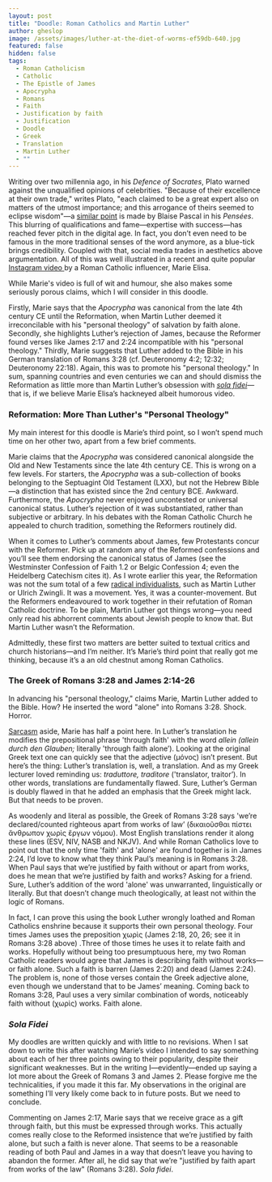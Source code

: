 ```yaml
---
layout: post
title: "Doodle: Roman Catholics and Martin Luther"
author: gheslop
image: /assets/images/luther-at-the-diet-of-worms-ef59db-640.jpg
featured: false
hidden: false
tags:
  - Roman Catholicism
  - Catholic
  - The Epistle of James
  - Apocrypha
  - Romans
  - Faith
  - Justification by faith
  - Justification
  - Doodle
  - Greek
  - Translation
  - Martin Luther
  - ""
---
```

Writing over two millennia ago, in his *Defence of Socrates*, Plato warned against the unqualified opinions of celebrities. "Because of their excellence at their own trade," writes Plato, "each claimed to be a great expert also on matters of the utmost importance; and this arrogance of theirs seemed to eclipse wisdom"—a [similar point](https://rekindle.co.za/content/2022-05-05-the-celebration-of-tyranny-in-pastoral-ministry) is made by Blaise Pascal in his *Pensées*. This blurring of qualifications and fame—expertise with success—has reached fever pitch in the digital age. In fact, you don’t even need to be famous in the more traditional senses of the word anymore, as a blue-tick brings credibility. Coupled with that, social media trades in aesthetics above argumentation. All of this was well illustrated in a recent and quite popular [Instagram video ](https://www.instagram.com/reel/DN0b26KXOrT/?igsh=MWJ4MDhudXlwcjgwYg==)by a Roman Catholic influencer, Marie Elisa.

While Marie's video is full of wit and humour, she also makes some seriously porous claims, which I will consider in this doodle.

Firstly, Marie says that the *Apocrypha* was canonical from the late 4th century CE until the Reformation, when Martin Luther deemed it irreconcilable with his "personal theology" of salvation by faith alone. Secondly, she highlights Luther’s rejection of James, because the Reformer found verses like James 2:17 and 2:24 incompatible with his "personal theology." Thirdly, Marie suggests that Luther added to the Bible in his German translation of Romans 3:28 (cf. Deuteronomy 4:2; 12:32; Deuteronomy 22:18). Again, this was to promote his "personal theology." In sum, spanning countries and even centuries we can and should dismiss the Reformation as little more than Martin Luther’s obsession with *[sola fidei](https://rekindle.co.za/content/romans-the-righteousness-of-god/)*—that is, if we believe Marie Elisa’s hackneyed albeit humorous video.

### Reformation: More Than Luther's "Personal Theology"

My main interest for this doodle is Marie’s third point, so I won’t spend much time on her other two, apart from a few brief comments.

Marie claims that the *Apocrypha* was considered canonical alongside the Old and New Testaments since the late 4th century CE. This is wrong on a few levels. For starters, the *Apocrypha* was a sub-collection of books belonging to the Septuagint Old Testament (LXX), but not the Hebrew Bible—a distinction that has existed since the 2nd century BCE. Awkward. Furthermore, the *Apocrypha* never enjoyed uncontested or universal canonical status. Luther’s rejection of it was substantiated, rather than subjective or arbitrary. In his debates with the Roman Catholic Church he appealed to church tradition, something the Reformers routinely did.

When it comes to Luther’s comments about James, few Protestants concur with the Reformer. Pick up at random any of the Reformed confessions and you’ll see them endorsing the canonical status of James (see the Westminster Confession of Faith 1.2 or Belgic Confession 4; even the Heidelberg Catechism cites it). As I wrote earlier this year, the Reformation was not the sum total of a few [radical individualists](https://rekindle.co.za/content/2024-09-19-stop-blaming-martin-luther-and-the-reformation-for-relativism), such as Martin Luther or Ulrich Zwingli. It was a movement. Yes, it was a counter-movement. But the Reformers endeavoured to work together in their refutation of Roman Catholic doctrine. To be plain, Martin Luther got things wrong—you need only read his abhorrent comments about Jewish people to know that. But Martin Luther wasn’t the Reformation.

Admittedly, these first two matters are better suited to textual critics and church historians—and I’m neither. It’s Marie’s third point that really got me thinking, because it’s a an old chestnut among Roman Catholics.

### The Greek of Romans 3:28 and James 2:14-26

In advancing his "personal theology," claims Marie, Martin Luther added to the Bible. How? He inserted the word "alone" into Romans 3:28. Shock. Horror.

[Sarcasm](https://rekindle.co.za/content/2020-10-08-a-note-on-satire) aside, Marie has half a point here. In Luther’s translation he modifies the prepositional phrase 'through faith' with the word *allein* *(allein durch den Glauben;* literally 'through faith alone’). Looking at the original Greek text one can quickly see that the adjective (μόνος) isn’t present. But here’s the thing: Luther’s translation is, well, a translation. And as my Greek lecturer loved reminding us: *traduttore, traditore* ('translator, traitor’). In other words, translations are fundamentally flawed. Sure, Luther’s German is doubly flawed in that he added an emphasis that the Greek might lack. But that needs to be proven.

As woodenly and literal as possible, the Greek of Romans 3:28 says 'we’re declared/counted righteous apart from works of law’ (δικαιοῦσθαι πίστει ἄνθρωπον χωρὶς ἔργων νόμου). Most English translations render it along these lines (ESV, NIV, NASB and NKJV). And while Roman Catholics love to point out that the only time 'faith' and 'alone' are found together is in James 2:24, I’d love to know what they think Paul’s meaning is in Romans 3:28. When Paul says that we’re justified by faith without or apart from works, does he mean that we’re justified by faith and works? Asking for a friend. Sure, Luther’s addition of the word 'alone' was unwarranted, linguistically or literally. But that doesn’t change much theologically, at least not within the logic of Romans.

In fact, I can prove this using the book Luther wrongly loathed and Roman Catholics enshrine because it supports their own personal theology. Four times James uses the preposition χωρὶς (James 2:18, 20, 26; see it in Romans 3:28 above) .Three of those times he uses it to relate faith and works. Hopefully without being too presumptuous here, my two Roman Catholic readers would agree that James is describing faith without works—or faith alone. Such a faith is barren (James 2:20) and dead (James 2:24). The problem is, none of those verses contain the Greek adjective alone, even though we understand that to be James’ meaning. Coming back to Romans 3:28, Paul uses a very similar combination of words, noticeably faith without (χωρὶς) works. Faith alone.

### *Sola Fidei*

My doodles are written quickly and with little to no revisions. When I sat down to write this after watching Marie’s video I intended to say something about each of her three points owing to their popularity, despite their significant weaknesses. But in the writing I—evidently—ended up saying a lot more about the Greek of Romans 3 and James 2. Please forgive me the technicalities, if you made it this far. My observations in the original are something I’ll very likely come back to in future posts. But we need to conclude.

Commenting on James 2:17, Marie says that we receive grace as a gift through faith, but this must be expressed through works. This actually comes really close to the Reformed insistence that we’re justified by faith alone, but such a faith is never alone. That seems to be a reasonable reading of both Paul and James in a way that doesn’t leave you having to abandon the former. After all, he did say that we’re "justified by faith apart from works of the law" (Romans 3:28). *Sola fidei*.